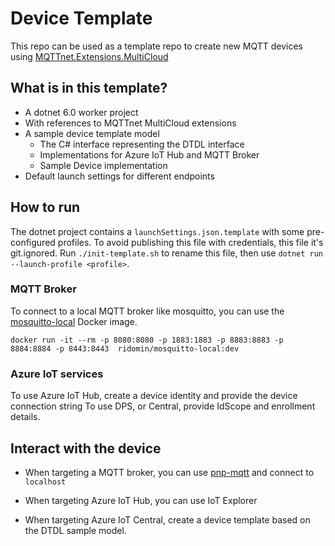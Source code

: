 # Device Template

This repo can be used as a template repo to create new MQTT devices using [MQTTnet.Extensions.MultiCloud](https://github.com/iotmodels/MQTTnet.Extensions.MultiCloud)

## What is in this template?

- A dotnet 6.0 worker project
- With references to MQTTnet MultiCloud extensions
- A sample device template model
  - The C# interface representing the DTDL interface
  - Implementations for Azure IoT Hub and MQTT Broker
  - Sample Device implementation
- Default launch settings for different endpoints

## How to run

The dotnet project contains a `launchSettings.json.template` with some pre-configured profiles. To avoid publishing this file with credentials, this file it's git.ignored. Run `./init-template.sh` to rename this file, then use `dotnet run --launch-profile <profile>`.

### MQTT Broker
To connect to a local MQTT broker like mosquitto, you can use the [mosquitto-local](https://github.com/ridomin/mosquitto-local) Docker image.

```
docker run -it --rm -p 8080:8080 -p 1883:1883 -p 8883:8883 -p 8884:8884 -p 8443:8443  ridomin/mosquitto-local:dev
```

### Azure IoT services

To use Azure IoT Hub, create a device identity and provide the device connection string
To use DPS, or Central, provide IdScope and enrollment details.

## Interact with the device

- When targeting a MQTT broker, you can use [pnp-mqtt](https://iotmodels.github.io/iotux-mqtt/) and connect to `localhost`

- When targeting Azure IoT Hub, you can use IoT Explorer
- When targeting Azure IoT Central, create a device template based on the DTDL sample model.
